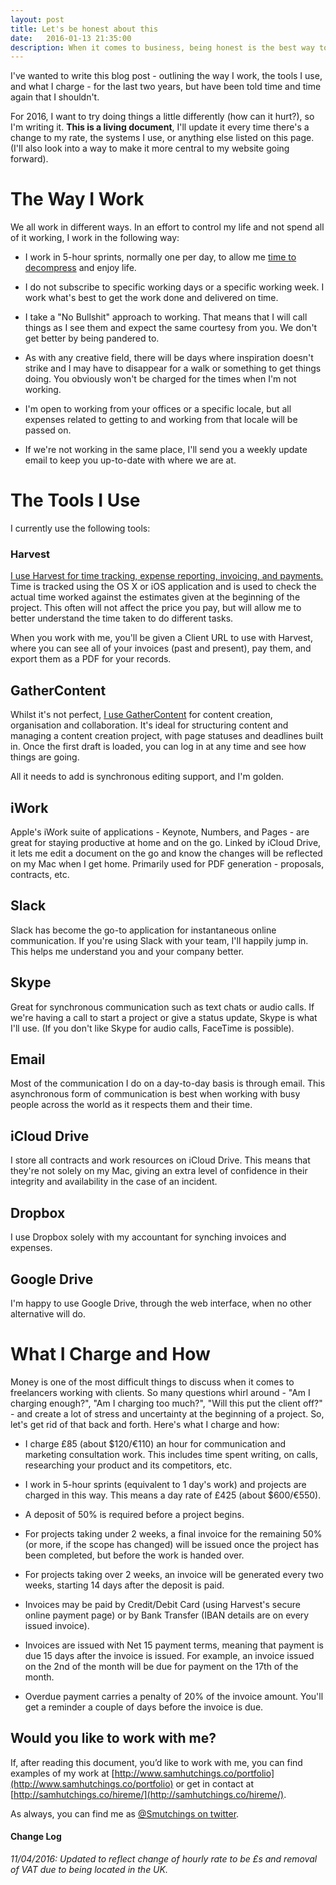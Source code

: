 ```yaml
---
layout: post
title: Let's be honest about this
date:   2016-01-13 21:35:00
description: When it comes to business, being honest is the best way to go. In this post, I outline how I work, what tools I use and how much I charge.
---
```


I've wanted to write this blog post - outlining the way I work, the tools I use, and what I charge -  for the last two years, but have been told time and time again that I shouldn't. 

For 2016, I want to try doing things a little differently (how can it hurt?), so I'm writing it. **This is a living document**, I'll update it every time there's a change to my rate, the systems I use, or anything else listed on this page. (I'll also look into a way to make it more central to my website going forward).

# The Way I Work

We all work in different ways. In an effort to control my life and not spend all of it working, I work in the following way:

- I work in 5-hour sprints, normally one per day, to allow me [time to decompress](https://medium.com/lessons-learned-1/it-attacks-from-within-d2f50e9da5ef#.ucf4usnrp) and enjoy life.

- I do not subscribe to specific working days or a specific working week. I work what's best to get the work done and delivered on time.

- I take a "No Bullshit" approach to working. That means that I will call things as I see them and expect the same courtesy from you. We don't get better by being pandered to.

- As with any creative field, there will be days where inspiration doesn't strike and I may have to disappear for a walk or something to get things doing. You obviously won't be charged for the times when I'm not working.

- I'm open to working from your offices or a specific locale, but all expenses related to getting to and working from that locale will be passed on.

- If we're not working in the same place, I'll send you a weekly update email to keep you up-to-date with where we are at.

# The Tools I Use

I currently use the following tools:

### Harvest

[I use Harvest for time tracking, expense reporting, invoicing, and payments.](http://try.hrv.st/8-72883) Time is tracked using the OS X or iOS application and is used to check the actual time worked against the estimates given at the beginning of the project. This often will not affect the price you pay, but will allow me to better understand the time taken to do different tasks.

When you work with me, you'll be given a Client URL to use with Harvest, where you can see all of your invoices (past and present), pay them, and export them as a PDF for your records.

## GatherContent

Whilst it's not perfect, [I use GatherContent](http://gathercontent.com) for content creation, organisation and collaboration. It's ideal for structuring content and managing a content creation project, with page statuses and deadlines built in. Once the first draft is loaded, you can log in at any time and see how things are going. 


All it needs to add is synchronous editing support, and I'm golden.

## iWork

Apple's iWork suite of applications - Keynote, Numbers, and Pages - are great for staying productive at home and on the go. Linked by iCloud Drive, it lets me edit a document on the go and know the changes will be reflected on my Mac when I get home. Primarily used for PDF generation - proposals, contracts, etc.

## Slack

Slack has become the go-to application for instantaneous online communication. If you're using Slack with your team, I'll happily jump in. This helps me understand you and your company better.

## Skype

Great for synchronous communication such as text chats or audio calls. If we're having a call to start a project or give a status update, Skype is what I'll use. (If you don't like Skype for audio calls, FaceTime is possible).

## Email

Most of the communication I do on a day-to-day basis is through email. This asynchronous form of communication is best when working with busy people across the world as it respects them and their time.

## iCloud Drive

I store all contracts and work resources on iCloud Drive. This means that they're not solely on my Mac, giving an extra level of confidence in their integrity and availability in the case of an incident. 

## Dropbox

I use Dropbox solely with my accountant for synching invoices and expenses. 

## Google Drive

I'm happy to use Google Drive, through the web interface, when no other alternative will do.

# What I Charge and How

Money is one of the most difficult things to discuss when it comes to freelancers working with clients. So many questions whirl around - "Am I charging enough?", "Am I charging too much?", "Will this put the client off?" - and create a lot of stress and uncertainty at the beginning of a project. So, let's get rid of that back and forth. Here's what I charge and how:

- I charge £85 (about $120/€110) an hour for communication and marketing consultation work. This includes time spent writing, on calls, researching your product and its competitors, etc.

- I work in 5-hour sprints (equivalent to 1 day's work) and projects are charged in this way. This means a day rate of £425 (about $600/€550).

- A deposit of 50% is required before a project begins.

- For projects taking under 2 weeks, a final invoice for the remaining 50% (or more, if the scope has changed) will be issued once the project has been completed, but before the work is handed over.

- For projects taking over 2 weeks, an invoice will be generated every two weeks, starting 14 days after the deposit is paid.

- Invoices may be paid by Credit/Debit Card (using Harvest's secure online payment page) or by Bank Transfer (IBAN details are on every issued invoice).

- Invoices are issued with Net 15 payment terms, meaning that payment is due 15 days after the invoice is issued. For example, an invoice issued on the 2nd of the month will be due for payment on the 17th of the month.

- Overdue payment carries a penalty of 20% of the invoice amount. You'll get a reminder a couple of days before the invoice is due. 

## Would you like to work with me?
If, after reading this document, you’d like to work with me, you can find examples of my work at [http://www.samhutchings.co/portfolio](http://www.samhutchings.co/portfolio) or get in contact at [http://samhutchings.co/hireme/](http://samhutchings.co/hireme/).

As always, you can find me as [@Smutchings on twitter](http://twitter.com/@smutchings).

#### Change Log
_11/04/2016: Updated to reflect change of hourly rate to be £s and removal of VAT due to being located in the UK._